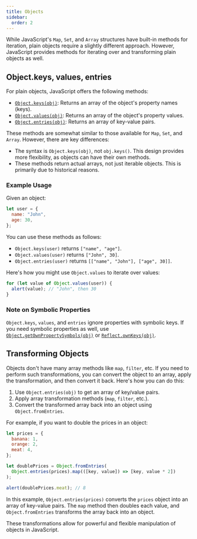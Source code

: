 ```yaml
---
title: Objects
sidebar:
  order: 2
---
```


While JavaScript's `Map`, `Set`, and `Array` structures have built-in methods for iteration, plain objects require a slightly different approach. However, JavaScript provides methods for iterating over and transforming plain objects as well.

## Object.keys, values, entries

For plain objects, JavaScript offers the following methods:

- [`Object.keys(obj)`](https://developer.mozilla.org/en-US/docs/Web/JavaScript/Reference/Global_Objects/Object/keys): Returns an array of the object's property names (keys).
- [`Object.values(obj)`](https://developer.mozilla.org/en-US/docs/Web/JavaScript/Reference/Global_Objects/Object/values): Returns an array of the object's property values.
- [`Object.entries(obj)`](https://developer.mozilla.org/en-US/docs/Web/JavaScript/Reference/Global_Objects/Object/entries): Returns an array of key-value pairs.

These methods are somewhat similar to those available for `Map`, `Set`, and `Array`. However, there are key differences:

- The syntax is `Object.keys(obj)`, not `obj.keys()`. This design provides more flexibility, as objects can have their own methods.
- These methods return actual arrays, not just iterable objects. This is primarily due to historical reasons.

### Example Usage

Given an object:

```javascript
let user = {
  name: "John",
  age: 30,
};
```

You can use these methods as follows:

- `Object.keys(user)` returns `["name", "age"]`.
- `Object.values(user)` returns `["John", 30]`.
- `Object.entries(user)` returns `[["name", "John"], ["age", 30]]`.

Here's how you might use `Object.values` to iterate over values:

```javascript
for (let value of Object.values(user)) {
  alert(value); // "John", then 30
}
```

### Note on Symbolic Properties

`Object.keys`, `values`, and `entries` ignore properties with symbolic keys. If you need symbolic properties as well, use [`Object.getOwnPropertySymbols(obj)`](https://developer.mozilla.org/en-US/docs/Web/JavaScript/Reference/Global_Objects/Object/getOwnPropertySymbols) or [`Reflect.ownKeys(obj)`](https://developer.mozilla.org/en-US/docs/Web/JavaScript/Reference/Global_Objects/Reflect/ownKeys).

## Transforming Objects

Objects don't have many array methods like `map`, `filter`, etc. If you need to perform such transformations, you can convert the object to an array, apply the transformation, and then convert it back. Here's how you can do this:

1. Use `Object.entries(obj)` to get an array of key/value pairs.
2. Apply array transformation methods (`map`, `filter`, etc.).
3. Convert the transformed array back into an object using `Object.fromEntries`.

For example, if you want to double the prices in an object:

```javascript
let prices = {
  banana: 1,
  orange: 2,
  meat: 4,
};

let doublePrices = Object.fromEntries(
  Object.entries(prices).map(([key, value]) => [key, value * 2])
);

alert(doublePrices.meat); // 8
```

In this example, `Object.entries(prices)` converts the `prices` object into an array of key-value pairs. The `map` method then doubles each value, and `Object.fromEntries` transforms the array back into an object.

These transformations allow for powerful and flexible manipulation of objects in JavaScript.
